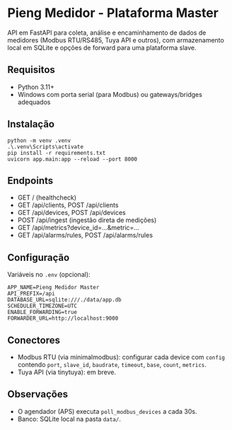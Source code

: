 # Pieng Medidor - Plataforma Master

API em FastAPI para coleta, análise e encaminhamento de dados de medidores (Modbus RTU/RS485, Tuya API e outros), com armazenamento local em SQLite e opções de forward para uma plataforma slave.

## Requisitos

- Python 3.11+
- Windows com porta serial (para Modbus) ou gateways/bridges adequados

## Instalação

```
python -m venv .venv
.\.venv\Scripts\activate
pip install -r requirements.txt
uvicorn app.main:app --reload --port 8000
```

## Endpoints

- GET / (healthcheck)
- GET /api/clients, POST /api/clients
- GET /api/devices, POST /api/devices
- POST /api/ingest (ingestão direta de medições)
- GET /api/metrics?device_id=...&metric=...
- GET /api/alarms/rules, POST /api/alarms/rules

## Configuração

Variáveis no `.env` (opcional):

```
APP_NAME=Pieng Medidor Master
API_PREFIX=/api
DATABASE_URL=sqlite:///./data/app.db
SCHEDULER_TIMEZONE=UTC
ENABLE_FORWARDING=true
FORWARDER_URL=http://localhost:9000
```

## Conectores

- Modbus RTU (via minimalmodbus): configurar cada device com `config` contendo `port`, `slave_id`, `baudrate`, `timeout`, `base`, `count`, `metrics`.
- Tuya API (via tinytuya): em breve.

## Observações

- O agendador (APS) executa `poll_modbus_devices` a cada 30s.
- Banco: SQLite local na pasta `data/`.

